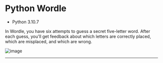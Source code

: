 # Python Wordle

- Python 3.10.7

In Wordle, you have six attempts to guess a secret five-letter word. After each guess, you’ll get feedback about which letters are correctly placed, which are misplaced, and which are wrong.

![image](https://user-images.githubusercontent.com/51205748/220470275-5d52388a-6323-4478-ae47-e5fa92c52ef6.png)

---
